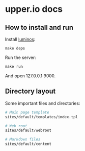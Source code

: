 # upper.io docs

## How to install and run

Install [luminos](menteslibres.net/luminos):

```
make deps
```

Run the server:

```
make run
```

And open 127.0.0.1:9000.

## Directory layout

Some important files and directories:

```sh
# Main page template
sites/default/templates/index.tpl

# Web root
sites/default/webroot

# Markdown files
sites/default/content
```
